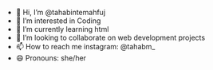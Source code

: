 - 👋 Hi, I’m @tahabintemahfuj
- 👀 I’m interested in Coding
- 🌱 I’m currently learning html
- 💞️ I’m looking to collaborate on web development projects
- 📫 How to reach me instagram: @tahabm_
- 😄 Pronouns: she/her

<!---
tahabintemahfuj/tahabintemahfuj is a ✨ special ✨ repository because its `README.md` (this file) appears on your GitHub profile.
You can click the Preview link to take a look at your changes.
--->
